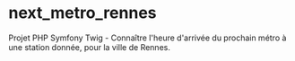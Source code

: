 # next_metro_rennes
Projet PHP Symfony Twig - Connaître l'heure d'arrivée du prochain métro à une station donnée, pour la ville de Rennes.
